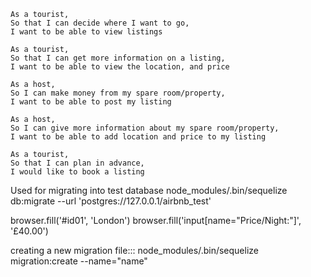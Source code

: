```
As a tourist,
So that I can decide where I want to go,
I want to be able to view listings
```

```
As a tourist,
So that I can get more information on a listing,
I want to be able to view the location, and price
```

```
As a host,
So I can make money from my spare room/property,
I want to be able to post my listing
```

```
As a host,
So I can give more information about my spare room/property,
I want to be able to add location and price to my listing
```

```
As a tourist,
So that I can plan in advance,
I would like to book a listing
```

Used for migrating into test database
node_modules/.bin/sequelize db:migrate --url 'postgres://127.0.0.1/airbnb_test'

browser.fill('#id01', 'London')
browser.fill('input[name="Price/Night:"]', '£40.00')

creating a new migration file:::
node_modules/.bin/sequelize migration:create --name="name"
